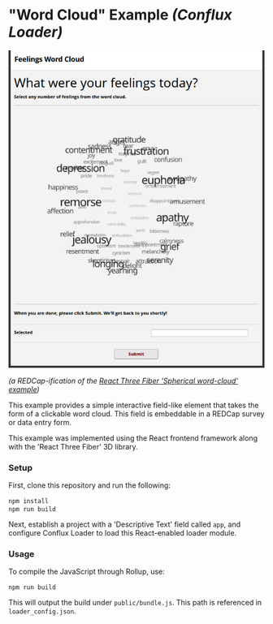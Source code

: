 # "Word Cloud" Example *(Conflux Loader)*

![Image of REDCap survey with embedded word cloud example](../images/word_cloud.png)

*(a REDCap-ification of the [React Three Fiber 'Spherical word-cloud'
example](https://r3f.docs.pmnd.rs/getting-started/examples))*

This example provides a simple interactive field-like element that takes the
form of a clickable word cloud. This field is embeddable in a
REDCap survey or data entry form.

This example was implemented using the React frontend framework along with the
'React Three Fiber' 3D library.


### Setup

First, clone this repository and run the following:
```
npm install
npm run build
```

Next, establish a project with a 'Descriptive Text' field called `app`, and
configure Conflux Loader to load this React-enabled loader module.

### Usage

To compile the JavaScript through Rollup, use:

```
npm run build
```

This will output the build under `public/bundle.js`. This path is referenced in
`loader_config.json`.
